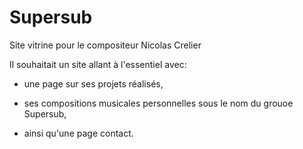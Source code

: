 # Supersub

Site vitrine pour le compositeur Nicolas Crelier

Il souhaitait un site allant à l'essentiel avec:

- une page sur ses projets réalisés,

- ses compositions musicales personnelles sous le nom du grouoe Supersub,

- ainsi qu'une page contact.

